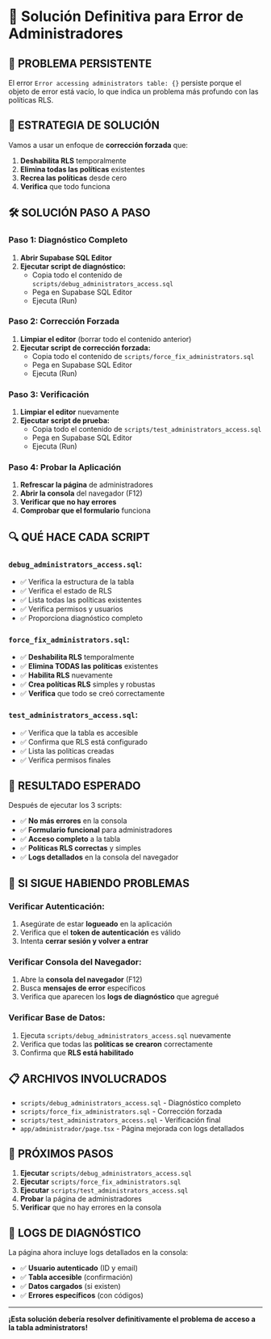 # 🔧 Solución Definitiva para Error de Administradores

## 🚨 **PROBLEMA PERSISTENTE**

El error `Error accessing administrators table: {}` persiste porque el objeto de error está vacío, lo que indica un problema más profundo con las políticas RLS.

## 🎯 **ESTRATEGIA DE SOLUCIÓN**

Vamos a usar un enfoque de **corrección forzada** que:
1. **Deshabilita RLS** temporalmente
2. **Elimina todas las políticas** existentes
3. **Recrea las políticas** desde cero
4. **Verifica** que todo funciona

## 🛠️ **SOLUCIÓN PASO A PASO**

### **Paso 1: Diagnóstico Completo**

1. **Abrir Supabase SQL Editor**
2. **Ejecutar script de diagnóstico:**
   - Copia todo el contenido de `scripts/debug_administrators_access.sql`
   - Pega en Supabase SQL Editor
   - Ejecuta (Run)

### **Paso 2: Corrección Forzada**

1. **Limpiar el editor** (borrar todo el contenido anterior)
2. **Ejecutar script de corrección forzada:**
   - Copia todo el contenido de `scripts/force_fix_administrators.sql`
   - Pega en Supabase SQL Editor
   - Ejecuta (Run)

### **Paso 3: Verificación**

1. **Limpiar el editor** nuevamente
2. **Ejecutar script de prueba:**
   - Copia todo el contenido de `scripts/test_administrators_access.sql`
   - Pega en Supabase SQL Editor
   - Ejecuta (Run)

### **Paso 4: Probar la Aplicación**

1. **Refrescar la página** de administradores
2. **Abrir la consola** del navegador (F12)
3. **Verificar que no hay errores**
4. **Comprobar que el formulario** funciona

## 🔍 **QUÉ HACE CADA SCRIPT**

### **`debug_administrators_access.sql`:**
- ✅ Verifica la estructura de la tabla
- ✅ Verifica el estado de RLS
- ✅ Lista todas las políticas existentes
- ✅ Verifica permisos y usuarios
- ✅ Proporciona diagnóstico completo

### **`force_fix_administrators.sql`:**
- ✅ **Deshabilita RLS** temporalmente
- ✅ **Elimina TODAS las políticas** existentes
- ✅ **Habilita RLS** nuevamente
- ✅ **Crea políticas RLS** simples y robustas
- ✅ **Verifica** que todo se creó correctamente

### **`test_administrators_access.sql`:**
- ✅ Verifica que la tabla es accesible
- ✅ Confirma que RLS está configurado
- ✅ Lista las políticas creadas
- ✅ Verifica permisos finales

## 🎉 **RESULTADO ESPERADO**

Después de ejecutar los 3 scripts:

- ✅ **No más errores** en la consola
- ✅ **Formulario funcional** para administradores
- ✅ **Acceso completo** a la tabla
- ✅ **Políticas RLS correctas** y simples
- ✅ **Logs detallados** en la consola del navegador

## 🚨 **SI SIGUE HABIENDO PROBLEMAS**

### **Verificar Autenticación:**
1. Asegúrate de estar **logueado** en la aplicación
2. Verifica que el **token de autenticación** es válido
3. Intenta **cerrar sesión y volver a entrar**

### **Verificar Consola del Navegador:**
1. Abre la **consola del navegador** (F12)
2. Busca **mensajes de error** específicos
3. Verifica que aparecen los **logs de diagnóstico** que agregué

### **Verificar Base de Datos:**
1. Ejecuta `scripts/debug_administrators_access.sql` nuevamente
2. Verifica que todas las **políticas se crearon** correctamente
3. Confirma que **RLS está habilitado**

## 📋 **ARCHIVOS INVOLUCRADOS**

- `scripts/debug_administrators_access.sql` - Diagnóstico completo
- `scripts/force_fix_administrators.sql` - Corrección forzada
- `scripts/test_administrators_access.sql` - Verificación final
- `app/administrador/page.tsx` - Página mejorada con logs detallados

## 🎯 **PRÓXIMOS PASOS**

1. **Ejecutar** `scripts/debug_administrators_access.sql`
2. **Ejecutar** `scripts/force_fix_administrators.sql`
3. **Ejecutar** `scripts/test_administrators_access.sql`
4. **Probar** la página de administradores
5. **Verificar** que no hay errores en la consola

## 🔧 **LOGS DE DIAGNÓSTICO**

La página ahora incluye logs detallados en la consola:
- ✅ **Usuario autenticado** (ID y email)
- ✅ **Tabla accesible** (confirmación)
- ✅ **Datos cargados** (si existen)
- ✅ **Errores específicos** (con códigos)

---

**¡Esta solución debería resolver definitivamente el problema de acceso a la tabla administrators!**


